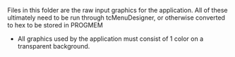 Files in this folder are the raw input graphics for the application.   All of these ultimately 
need to be run through tcMenuDesigner, or otherwise converted to hex to be stored in PROGMEM
- All graphics used by the application must consist of 1 color on a transparent background.  